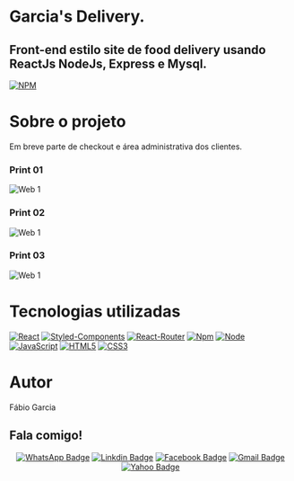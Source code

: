 ﻿# Garcia's Delivery.
## Front-end estilo site de food delivery usando ReactJs NodeJs, Express e Mysql.
[![NPM](https://img.shields.io/npm/l/react)](https://github.com/garciafg/crud-reactjs-nodejs-mysql/blob/main/LICENSE)

# Sobre o projeto
Em breve parte de checkout e área administrativa dos clientes.


### Print 01
![Web 1](https://bigpedidos.tk/screens/food/food01.jpg)

### Print 02
![Web 1](https://bigpedidos.tk/screens/food/food03.jpg)

### Print 03
![Web 1](https://bigpedidos.tk/screens/food/food04.jpg)



# Tecnologias utilizadas

[![React](https://img.shields.io/badge/React-20232A?style=for-the-badge&logo=react&logoColor=61DAFB)](https://pt-br.reactjs.org)
[![Styled-Components](https://img.shields.io/badge/styled--components-DB7093?style=for-the-badge&logo=styled-components&logoColor=white)](https://pt-br.reactjs.org)
[![React-Router](https://img.shields.io/badge/React_Router-CA4245?style=for-the-badge&logo=react-router&logoColor=white)](https://pt-br.reactjs.org)
[![Npm](https://img.shields.io/badge/npm-CB3837?style=for-the-badge&logo=npm&logoColor=white)](https://www.npmjs.com/)
[![Node](https://img.shields.io/badge/Node.js-339933?style=for-the-badge&logo=nodedotjs&logoColor=white)](https://pt-br.reactjs.org)
[![JavaScript](https://img.shields.io/badge/JavaScript-323330?style=for-the-badge&logo=javascript&logoColor=F7DF1E)](https://developer.mozilla.org/pt-BR/docs/Web/JavaScript)
[![HTML5](https://img.shields.io/badge/HTML5-E34F26?style=for-the-badge&logo=html5&logoColor=white)](https://developer.mozilla.org/pt-BR/docs/Web/HTML) 
[![CSS3](https://img.shields.io/badge/CSS3-1572B6?style=for-the-badge&logo=css3&logoColor=white)](https://developer.mozilla.org/pt-BR/docs/Web/CSS)

# Autor

Fábio Garcia

## Fala comigo!
<!-- hit [today / total] -->
<div align=center>

<!-- icons -->

[![WhatsApp Badge](https://img.shields.io/badge/WhatsApp-25D366?style=for-the-badge&logo=whatsapp&logoColor=white)](https://api.whatsapp.com/send?phone=5524998832137&text=Conversar)
[![Linkdin Badge](https://img.shields.io/badge/LinkedIn-0077B5?style=for-the-badge&logo=linkedin&logoColor=white)](https://www.linkedin.com/in/f%C3%A1bio-garcia-9113b9222/)
[![Facebook Badge](https://img.shields.io/badge/Facebook-1877F2?style=for-the-badge&logo=facebook&logoColor=white)](https://www.facebook.com/fabio.garcia.5602)
[![Gmail Badge](https://img.shields.io/badge/Gmail-D14836?style=for-the-badge&logo=gmail&logoColor=white)](mailto:garciafg@gmail.com)
[![Yahoo Badge](https://img.shields.io/badge/Yahoo-1877f2?style=for-the-badge&logo=yahoo&logoColor=white)](mailto:garciafg@yahoo.com)

</div>

